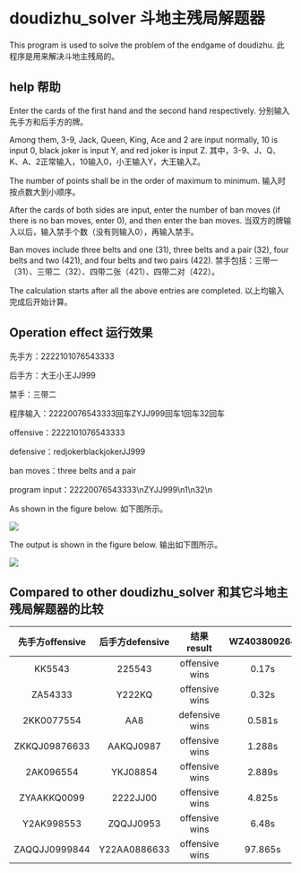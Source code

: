 # doudizhu_solver 斗地主残局解题器

This program is used to solve the problem of the endgame of doudizhu. 此程序是用来解决斗地主残局的。

## help 帮助

Enter the cards of the first hand and the second hand respectively. 分别输入先手方和后手方的牌。

Among them, 3-9, Jack, Queen, King, Ace and 2 are input normally, 10 is input 0, black joker is input Y, and red joker is input Z. 其中，3-9、J、Q、K、A、2正常输入，10输入0，小王输入Y，大王输入Z。

The number of points shall be in the order of maximum to minimum. 输入时按点数大到小顺序。

After the cards of both sides are input, enter the number of ban moves (if there is no ban moves, enter 0), and then enter the ban moves. 当双方的牌输入以后，输入禁手个数（没有则输入0），再输入禁手。

Ban moves include three belts and one (31), three belts and a pair (32), four belts and two (421), and four belts and two pairs (422). 禁手包括：三带一（31）、三带二（32）、四带二张（421）、四带二对（422）。

The calculation starts after all the above entries are completed. 以上均输入完成后开始计算。

## Operation effect 运行效果

先手方：2222101076543333

后手方：大王小王JJ999

禁手：三带二

程序输入：22220076543333回车ZYJJ999回车1回车32回车

offensive：2222101076543333

defensive：redjokerblackjokerJJ999

ban moves：three belts and a pair

program input：22220076543333\nZYJJ999\n1\n32\n

As shown in the figure below. 如下图所示。

![](https://i.postimg.cc/NGRVzqkv/image.png)

The output is shown in the figure below. 输出如下图所示。

![](https://i.postimg.cc/9fVzyjbX/image.png)

## Compared to other doudizhu_solver 和其它斗地主残局解题器的比较

|先手方offensive|后手方defensive|结果result|WZ403809264|iWoz|An0nym6|
|:----:|:----:|:----:|:----:|:----:|:----:|
|KK5543|225543|offensive wins|0.17s|0.045s|0.62s|
|ZA54333|Y222KQ|offensive wins|0.32s|0.059s|0.682s|
|2KK0077554|AA8|defensive wins|0.581s|output error|3.066s|
|ZKKQJ09876633|AAKQJ0987|offensive wins|1.288s|106.637s|time out|
|2AK096554|YKJ08854|offensive wins|2.889s|2.766s|10.556s|
|ZYAAKKQ0099|2222JJ00|offensive wins|4.825s|2.311s|11.952s|
|Y2AK998553|ZQQJJ0953|offensive wins|6.48s|2.997s|169.951s|
|ZAQQJJ0999844|Y22AA0886633|offensive wins|97.865s|time out|time out|
